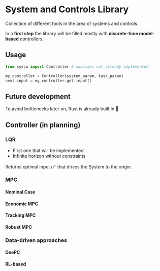 # System and Controls Library

Collection of different tools in the area of systems and controls.

In a **first step** the library will be filled mostly
with **discrete-time model-based** controllers.

## Usage

```python
from sysco import Controller # subclass not already implemented

my_controller = Controller(system_param, task_param)
next_input = my_controller.get_input()
```

## Future development

To avoid bottlenecks later on, Rust is already built in 

## Controller (in planning)

### LQR

- First one that will be implemented
- Infinite horizon without constraints

Returns optimal input $u^\star$ that drives the System to the origin.

### MPC

#### Nominal Case

#### Economic MPC

#### Tracking MPC

#### Robust MPC

### Data-driven approaches

#### DeePC

#### RL-based
